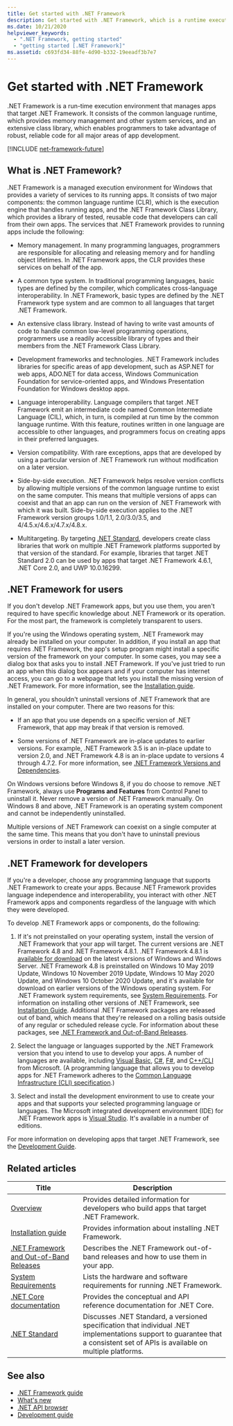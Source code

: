 ```yaml
---
title: Get started with .NET Framework
description: Get started with .NET Framework, which is a runtime execution environment that manages apps. It contains a common language runtime (CLR) and an extensive class library.
ms.date: 10/21/2020
helpviewer_keywords:
  - ".NET Framework, getting started"
  - "getting started [.NET Framework]"
ms.assetid: c693fd34-88fe-4d90-b332-19eeadf3b7e7
---
```

# Get started with .NET Framework

.NET Framework is a run-time execution environment that manages apps that target .NET Framework. It consists of the common language runtime, which provides memory management and other system services, and an extensive class library, which enables programmers to take advantage of robust, reliable code for all major areas of app development.

[!INCLUDE [net-framework-future](../../../includes/net-framework-future.md)]

## What is .NET Framework?

.NET Framework is a managed execution environment for Windows that provides a variety of services to its running apps. It consists of two major components: the common language runtime (CLR), which is the execution engine that handles running apps, and the .NET Framework Class Library, which provides a library of tested, reusable code that developers can call from their own apps. The services that .NET Framework provides to running apps include the following:

- Memory management. In many programming languages, programmers are responsible for allocating and releasing memory and for handling object lifetimes. In .NET Framework apps, the CLR provides these services on behalf of the app.

- A common type system. In traditional programming languages, basic types are defined by the compiler, which complicates cross-language interoperability. In .NET Framework, basic types are defined by the .NET Framework type system and are common to all languages that target .NET Framework.

- An extensive class library. Instead of having to write vast amounts of code to handle common low-level programming operations, programmers use a readily accessible library of types and their members from the .NET Framework Class Library.

- Development frameworks and technologies. .NET Framework includes libraries for specific areas of app development, such as ASP.NET for web apps, ADO.NET for data access, Windows Communication Foundation for service-oriented apps, and Windows Presentation Foundation for Windows desktop apps.

- Language interoperability. Language compilers that target .NET Framework emit an intermediate code named Common Intermediate Language (CIL), which, in turn, is compiled at run time by the common language runtime. With this feature, routines written in one language are accessible to other languages, and programmers focus on creating apps in their preferred languages.

- Version compatibility. With rare exceptions, apps that are developed by using a particular version of .NET Framework run without modification on a later version.

- Side-by-side execution. .NET Framework helps resolve version conflicts by allowing multiple versions of the common language runtime to exist on the same computer. This means that multiple versions of apps can coexist and that an app can run on the version of .NET Framework with which it was built. Side-by-side execution applies to the .NET Framework version groups 1.0/1.1, 2.0/3.0/3.5, and 4/4.5.x/4.6.x/4.7.x/4.8.x.

- Multitargeting. By targeting [.NET Standard](../../standard/net-standard.md), developers create class libraries that work on multiple .NET Framework platforms supported by that version of the standard. For example, libraries that target .NET Standard 2.0 can be used by apps that target .NET Framework 4.6.1, .NET Core 2.0, and UWP 10.0.16299.

<a name="ForUsers"></a>

## .NET Framework for users

If you don't develop .NET Framework apps, but you use them, you aren't required to have specific knowledge about .NET Framework or its operation. For the most part, the framework is completely transparent to users.

If you're using the Windows operating system, .NET Framework may already be installed on your computer. In addition, if you install an app that requires .NET Framework, the app's setup program might install a specific version of the framework on your computer. In some cases, you may see a dialog box that asks you to install .NET Framework. If you've just tried to run an app when this dialog box appears and if your computer has internet access, you can go to a webpage that lets you install the missing version of .NET Framework. For more information, see the [Installation guide](../install/index.md).

In general, you shouldn't uninstall versions of .NET Framework that are installed on your computer. There are two reasons for this:

- If an app that you use depends on a specific version of .NET Framework, that app may break if that version is removed.

- Some versions of .NET Framework are in-place updates to earlier versions. For example, .NET Framework 3.5 is an in-place update to version 2.0, and .NET Framework 4.8 is an in-place update to versions 4 through 4.7.2. For more information, see [.NET Framework Versions and Dependencies](../migration-guide/versions-and-dependencies.md).

On Windows versions before Windows 8, if you do choose to remove .NET Framework, always use **Programs and Features** from Control Panel to uninstall it. Never remove a version of .NET Framework manually. On Windows 8 and above, .NET Framework is an operating system component and cannot be independently uninstalled.

Multiple versions of .NET Framework can coexist on a single computer at the same time. This means that you don't have to uninstall previous versions in order to install a later version.

## .NET Framework for developers

If you're a developer, choose any programming language that supports .NET Framework to create your apps. Because .NET Framework provides language independence and interoperability, you interact with other .NET Framework apps and components regardless of the language with which they were developed.

To develop .NET Framework apps or components, do the following:

1. If it's not preinstalled on your operating system, install the version of .NET Framework that your app will target. The current versions are .NET Framework 4.8 and .NET Framework 4.8.1. .NET Framework 4.8.1 is [available for download](../install/guide-for-developers.md) on the latest versions of Windows and Windows Server. .NET Framework 4.8 is preinstalled on Windows 10 May 2019 Update, Windows 10 November 2019 Update, Windows 10 May 2020 Update, and Windows 10 October 2020 Update, and it's available for download on earlier versions of the Windows operating system. For .NET Framework system requirements, see [System Requirements](system-requirements.md). For information on installing other versions of .NET Framework, see [Installation Guide](../install/guide-for-developers.md). Additional .NET Framework packages are released out of band, which means that they're released on a rolling basis outside of any regular or scheduled release cycle. For information about these packages, see [.NET Framework and Out-of-Band Releases](net-framework-and-out-of-band-releases.md).

2. Select the language or languages supported by the .NET Framework version that you intend to use to develop your apps. A number of languages are available, including [Visual Basic](../../visual-basic/index.yml), [C#](../../csharp/index.yml), [F#](../../fsharp/index.yml), and [C++/CLI](/cpp/dotnet/dotnet-programming-with-cpp-cli-visual-cpp) from Microsoft. (A programming language that allows you to develop apps for .NET Framework adheres to the [Common Language Infrastructure (CLI) specification](https://visualstudio.microsoft.com/license-terms/ecma-c-common-language-infrastructure-standards/).)

3. Select and install the development environment to use to create your apps and that supports your selected programming language or languages. The Microsoft integrated development environment (IDE) for .NET Framework apps is [Visual Studio](https://visualstudio.microsoft.com/vs/?utm_medium=microsoft&utm_source=learn.microsoft.com&utm_campaign=inline+link). It's available in a number of editions.

For more information on developing apps that target .NET Framework, see the [Development Guide](../development-guide.md).

## Related articles

| Title                                     | Description                                                                             |
|-------------------------------------------|-----------------------------------------------------------------------------------------|
| [Overview](overview.md)                   | Provides detailed information for developers who build apps that target .NET Framework. |
| [Installation guide](../install/index.md) | Provides information about installing .NET Framework.                                   |
| [.NET Framework and Out-of-Band Releases](net-framework-and-out-of-band-releases.md) | Describes the .NET Framework out-of-band releases and how to use them in your app. |
| [System Requirements](system-requirements.md) | Lists the hardware and software requirements for running .NET Framework. |
| [.NET Core documentation](../../core/introduction.md) | Provides the conceptual and API reference documentation for .NET Core. |
| [.NET Standard](../../standard/net-standard.md) | Discusses .NET Standard, a versioned specification that individual .NET implementations support to guarantee that a consistent set of APIs is available on multiple platforms. |

## See also

- [.NET Framework guide](../index.yml)
- [What's new](../whats-new/index.md)
- [.NET API browser](../../../api/index.md)
- [Development guide](../development-guide.md)
